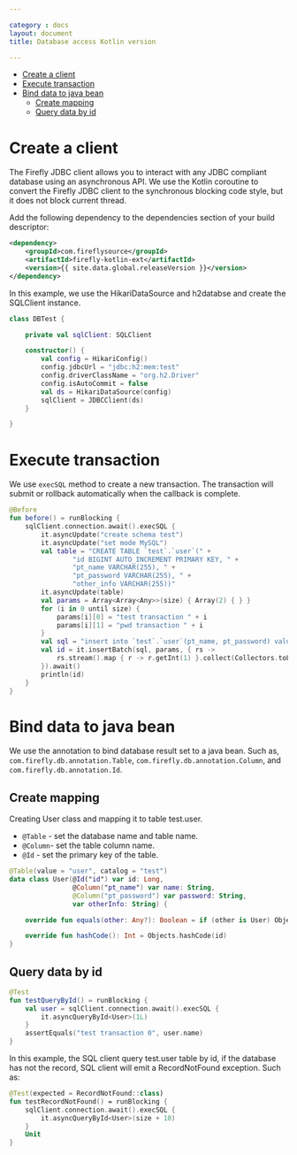 ```yaml
---

category : docs
layout: document
title: Database access Kotlin version

---
```


<!-- TOC depthFrom:1 depthTo:6 withLinks:1 updateOnSave:1 orderedList:0 -->

- [Create a client](#create-a-client)
- [Execute transaction](#execute-transaction)
- [Bind data to java bean](#bind-data-to-java-bean)
	- [Create mapping](#create-mapping)
	- [Query data by id](#query-data-by-id)

<!-- /TOC -->

# Create a client
The Firefly JDBC client allows you to interact with any JDBC compliant database using an asynchronous API. We use the Kotlin coroutine to convert the Firefly JDBC client to the synchronous blocking code style, but it does not block current thread.

Add the following dependency to the dependencies section of your build descriptor:
```xml
<dependency>
    <groupId>com.fireflysource</groupId>
    <artifactId>firefly-kotlin-ext</artifactId>
    <version>{{ site.data.global.releaseVersion }}</version>
</dependency>
```

In this example, we use the HikariDataSource and h2databse and create the SQLClient instance.
```kotlin
class DBTest {

    private val sqlClient: SQLClient

    constructor() {
        val config = HikariConfig()
        config.jdbcUrl = "jdbc:h2:mem:test"
        config.driverClassName = "org.h2.Driver"
        config.isAutoCommit = false
        val ds = HikariDataSource(config)
        sqlClient = JDBCClient(ds)
    }

}
```

# Execute transaction
We use `execSQL` method to create a new transaction. The transaction will submit or rollback automatically when the callback is complete.
```kotlin
@Before
fun before() = runBlocking {
    sqlClient.connection.await().execSQL {
        it.asyncUpdate("create schema test")
        it.asyncUpdate("set mode MySQL")
        val table = "CREATE TABLE `test`.`user`(" +
                "id BIGINT AUTO_INCREMENT PRIMARY KEY, " +
                "pt_name VARCHAR(255), " +
                "pt_password VARCHAR(255), " +
                "other_info VARCHAR(255))"
        it.asyncUpdate(table)
        val params = Array<Array<Any>>(size) { Array(2) { } }
        for (i in 0 until size) {
            params[i][0] = "test transaction " + i
            params[i][1] = "pwd transaction " + i
        }
        val sql = "insert into `test`.`user`(pt_name, pt_password) values(?,?)"
        val id = it.insertBatch(sql, params, { rs ->
            rs.stream().map { r -> r.getInt(1) }.collect(Collectors.toList<Any>())
        }).await()
        println(id)
    }
}
```

# Bind data to java bean
We use the annotation to bind database result set to a java bean. Such as, `com.firefly.db.annotation.Table`, `com.firefly.db.annotation.Column`, and `com.firefly.db.annotation.Id`.

## Create mapping
Creating User class and mapping it to table test.user.
* `@Table` - set the database name and table name.
* `@Column`- set the table column name.
* `@Id` - set the primary key of the table.

```kotlin
@Table(value = "user", catalog = "test")
data class User(@Id("id") var id: Long,
                @Column("pt_name") var name: String,
                @Column("pt_password") var password: String,
                var otherInfo: String) {

    override fun equals(other: Any?): Boolean = if (other is User) Objects.equals(id, other.id) else false

    override fun hashCode(): Int = Objects.hashCode(id)
}
```

## Query data by id
```kotlin
@Test
fun testQueryById() = runBlocking {
    val user = sqlClient.connection.await().execSQL {
        it.asyncQueryById<User>(1L)
    }
    assertEquals("test transaction 0", user.name)
}
```

In this example, the SQL client query test.user table by id, if the database has not the record, SQL client will emit a RecordNotFound exception. Such as:
```kotlin
@Test(expected = RecordNotFound::class)
fun testRecordNotFound() = runBlocking {
    sqlClient.connection.await().execSQL {
        it.asyncQueryById<User>(size + 10)
    }
    Unit
}
```
